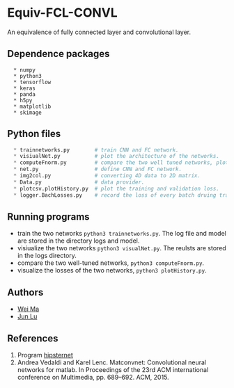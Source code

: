 # Equiv-FCL-CONVL

An equivalence of fully connected layer and convolutional layer.

## Dependence packages

```
  * numpy
  * python3
  * tensorflow
  * keras
  * panda
  * h5py
  * matplotlib
  * skimage
```
  
## Python files

```python
  * trainnetworks.py        # train CNN and FC network.
  * visiualNet.py           # plot the architecture of the networks.
  * computeFnorm.py         # compare the two well tuned networks, plot historams of the weights and filters.
  * net.py                  # define CNN and FC network.
  * img2col.py              # converting 4D data to 2D matrix.
  * Data.py                 # data provider.
  * plotcsv.plotHistory.py  # plot the training and validation loss.
  * logger.BachLosses.py    # record the loss of every batch druing training.
```
## Running programs

- train the two networks `python3 trainnetworks.py`. The log file and model are stored in the directory logs and model.
- visiualize the two networks `python3 visualNet.py`. The reulsts are stored in the logs directory.
- compare the two well-tuned networks, `python3 computeFnorm.py`.
- visualize the losses of the two networks, `python3 plotHistory.py`.

## Authors

- [Wei Ma](https://github.com/Marvinmw)
- [Jun Lu](https://github.com/junlulocky)

## References

  1. Program [hipsternet](https://github.com/wiseodd/hipsternety)
  2. Andrea Vedaldi and Karel Lenc. Matconvnet: Convolutional neural networks for matlab. In Proceedings
     of the 23rd ACM international conference on Multimedia, pp. 689–692. ACM, 2015.

